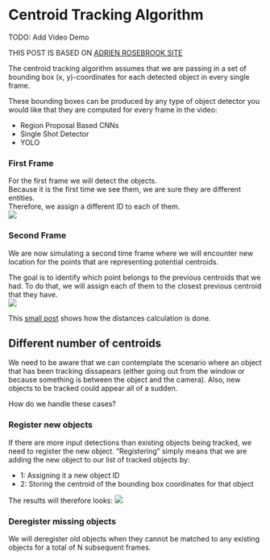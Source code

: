 
# Centroid Tracking Algorithm

TODO: Add Video Demo

THIS POST IS BASED ON [ADRIEN ROSEBROOK SITE][REF]


The centroid tracking algorithm assumes that we are passing in a set of bounding box (x, y)-coordinates for each detected object in every single frame.  

These bounding boxes can be produced by any type of object detector you would like that they are computed for every frame in the video:  
- Region Proposal Based CNNs
- Single Shot Detector
- YOLO 

### First Frame

For the first frame we will detect the objects.  
Because it is the first time we see them, we are sure they are different entities.  
Therefore, we assign a different ID to each of them.  
![][01_ids]

### Second Frame

We are now simulating a second time frame where we will encounter new location for the points that are representing potential centroids.  

The goal is to identify which point belongs to the previous centroids that we had. To do that, we will assign each of them to the closest previous centroid that they have.  
![][02_new_ids]

This [small post][dist_post] shows how the distances calculation is done.


## Different number of centroids

We need to be aware that we can contemplate the scenario where an object that has been tracking dissapears (either going out from the window or because something is between the object and the camera). Also, new objects to be tracked could appear all of a sudden.  

How do we handle these cases?  

### Register new objects

If there are more input detections than existing objects being tracked, we need to register the new object. “Registering” simply means that we are adding the new object to our list of tracked objects by:

- 1: Assigning it a new object ID
- 2: Storing the centroid of the bounding box coordinates for that object

The results will therefore looks:
![][03_regiter_id]


### Deregister missing objects

We will deregister old objects when they cannot be matched to any existing objects for a total of N subsequent frames.




[//]: # (Images of Console)

[01_ids]: https://www.pyimagesearch.com/wp-content/uploads/2018/07/simple_object_tracking_step1.png   

[02_new_ids]: https://www.pyimagesearch.com/wp-content/uploads/2018/07/simple_object_tracking_step2.png

[03_regiter_id]: https://www.pyimagesearch.com/wp-content/uploads/2018/07/simple_object_tracking_step4.png

[//]: # (Internal Repo Links)
[dist_post]: https://github.com/PabloRR100/Object_Tracking/blob/master/1%20-%20Simple%20Object%20Tracking/Centroid%20Distances%20Calculations/Centroid%20Distances%20Calculations.md   


[REF]: https://www.pyimagesearch.com/2018/07/23/simple-object-tracking-with-opencv/



```python
 
```
